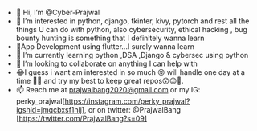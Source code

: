 - 👋 Hi, I’m @Cyber-Prajwal
- 👀 I’m interested in python, django, tkinter, kivy, pytorch and rest all the things U can do with python, also cybersecurity, ethical hacking , bug bounty hunting is something that I definitely wanna learn
- 🤖App Development using flutter...I surely wanna learn 
- 🌱 I’m currently learning python ,DSA ,Django & cybersec using python 
- 💞️ I’m looking to collaborate on anything I can help with
- 😂I guess i want am interested in so much 😜 will handle one day at a time 🤙🖖 and try my best to keep great repos😙😉🙌.
- 📫 Reach me at prajwalbang2020@gmail.com or my IG: perky_prajwal[https://instagram.com/perky_prajwal?igshid=jmqcbxsf1hlj], or on twitter: @PrajwalBang [https://twitter.com/PrajwalBang?s=09]
<!---
Cyber-Prajwal/Cyber-Prajwal is a ✨ special ✨ repository because its `README.md` (this file) appears on your GitHub profile.
You can click the Preview link to take a look at your changes.
--->
